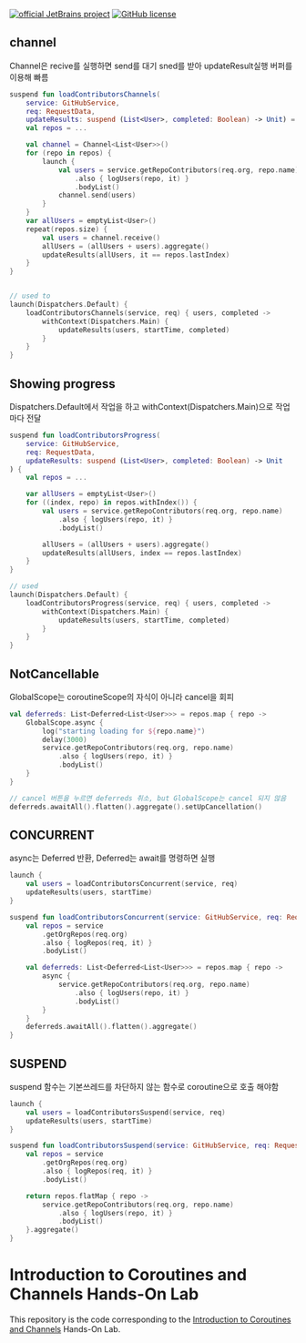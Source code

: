 [![official JetBrains project](https://jb.gg/badges/official.svg)](https://confluence.jetbrains.com/display/ALL/JetBrains+on+GitHub)
[![GitHub license](https://img.shields.io/badge/license-Apache%20License%202.0-blue.svg?style=flat)](https://www.apache.org/licenses/LICENSE-2.0)
## channel
Channel은 recive를 실행하면 send를 대기 sned를 받아 updateResult실행
버퍼를 이용해 빠름
```kotlin
suspend fun loadContributorsChannels(
    service: GitHubService,
    req: RequestData,
    updateResults: suspend (List<User>, completed: Boolean) -> Unit) = coroutineScope {
    val repos = ...

    val channel = Channel<List<User>>()
    for (repo in repos) {
        launch {
            val users = service.getRepoContributors(req.org, repo.name)
                .also { logUsers(repo, it) }
                .bodyList()
            channel.send(users)
        }
    }
    var allUsers = emptyList<User>()
    repeat(repos.size) {
        val users = channel.receive()
        allUsers = (allUsers + users).aggregate()
        updateResults(allUsers, it == repos.lastIndex)
    }
}


// used to
launch(Dispatchers.Default) {
    loadContributorsChannels(service, req) { users, completed ->
        withContext(Dispatchers.Main) {
            updateResults(users, startTime, completed)
        }
    }
}
```


## Showing progress
Dispatchers.Default에서 작업을 하고 withContext(Dispatchers.Main)으로 작업마다 전달
```kotlin
suspend fun loadContributorsProgress(
    service: GitHubService,
    req: RequestData,
    updateResults: suspend (List<User>, completed: Boolean) -> Unit
) {
    val repos = ...

    var allUsers = emptyList<User>()
    for ((index, repo) in repos.withIndex()) {
        val users = service.getRepoContributors(req.org, repo.name)
            .also { logUsers(repo, it) }
            .bodyList()

        allUsers = (allUsers + users).aggregate()
        updateResults(allUsers, index == repos.lastIndex)
    }
}

// used
launch(Dispatchers.Default) {
    loadContributorsProgress(service, req) { users, completed ->
        withContext(Dispatchers.Main) {
            updateResults(users, startTime, completed)
        }
    }
}
```

## NotCancellable
 GlobalScope는 coroutineScope의 자식이 아니라 cancel을 회피
```kotlin
val deferreds: List<Deferred<List<User>>> = repos.map { repo ->
    GlobalScope.async {
        log("starting loading for ${repo.name}")
        delay(3000)
        service.getRepoContributors(req.org, repo.name)
            .also { logUsers(repo, it) }
            .bodyList()
    }
}

// cancel 버튼을 누르면 deferreds 취소, but GlobalScope는 cancel 되지 않음
deferreds.awaitAll().flatten().aggregate().setUpCancellation()

```


## CONCURRENT
async는 Deferred 반환, Deferred는 await를 명령하면 실행
```kotlin
launch {
    val users = loadContributorsConcurrent(service, req)
    updateResults(users, startTime)
}

suspend fun loadContributorsConcurrent(service: GitHubService, req: RequestData): List<User> = coroutineScope {
    val repos = service
        .getOrgRepos(req.org)
        .also { logRepos(req, it) }
        .bodyList()

    val deferreds: List<Deferred<List<User>>> = repos.map { repo ->
        async {
            service.getRepoContributors(req.org, repo.name)
                .also { logUsers(repo, it) }
                .bodyList()
        }
    }
    deferreds.awaitAll().flatten().aggregate()
}
```


## SUSPEND
suspend 함수는 기본쓰레드를 차단하지 않는 함수로 coroutine으로 호출 해야함
```kotlin
launch {
    val users = loadContributorsSuspend(service, req)
    updateResults(users, startTime)
}

suspend fun loadContributorsSuspend(service: GitHubService, req: RequestData): List<User> {
    val repos = service
        .getOrgRepos(req.org)
        .also { logRepos(req, it) }
        .bodyList()

    return repos.flatMap { repo ->
        service.getRepoContributors(req.org, repo.name)
            .also { logUsers(repo, it) }
            .bodyList()
    }.aggregate()
}
```

# Introduction to Coroutines and Channels Hands-On Lab

This repository is the code corresponding to the
[Introduction to Coroutines and Channels](https://play.kotlinlang.org/hands-on/Introduction%20to%20Coroutines%20and%20Channels/01_Introduction)
Hands-On Lab. 
